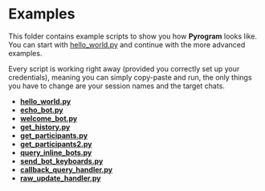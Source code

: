 # Examples

This folder contains example scripts to show you how **Pyrogram** looks like.
You can start with [hello_world.py](https://github.com/pyrogram/pyrogram/blob/master/examples/hello_world.py)
and continue with the more advanced examples.

Every script is working right away (provided you correctly set up your credentials), meaning
you can simply copy-paste and run, the only things you have to change are your session names and the target chats.

- [**hello_world.py**](hello_world.py)
- [**echo_bot.py**](echo_bot.py)
- [**welcome_bot.py**](welcome_bot.py)
- [**get_history.py**](get_history.py)
- [**get_participants.py**](get_participants.py)
- [**get_participants2.py**](get_participants2.py)
- [**query_inline_bots.py**](query_inline_bots.py)
- [**send_bot_keyboards.py**](send_bot_keyboards.py)
- [**callback_query_handler.py**](callback_query_handler.py)
- [**raw_update_handler.py**](raw_update_handler.py)
